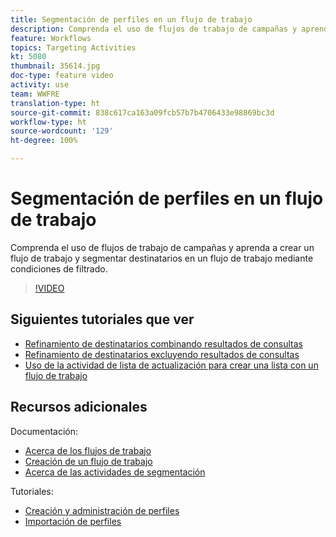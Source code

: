 ```yaml
---
title: Segmentación de perfiles en un flujo de trabajo
description: Comprenda el uso de flujos de trabajo de campañas y aprenda a crear un flujo de trabajo y segmentar destinatarios en un flujo de trabajo mediante condiciones de filtrado.
feature: Workflows
topics: Targeting Activities
kt: 5080
thumbnail: 35614.jpg
doc-type: feature video
activity: use
team: WWFRE
translation-type: ht
source-git-commit: 838c617ca163a09fcb57b7b4706433e98869bc3d
workflow-type: ht
source-wordcount: '129'
ht-degree: 100%

---
```



# Segmentación de perfiles en un flujo de trabajo

Comprenda el uso de flujos de trabajo de campañas y aprenda a crear un flujo de trabajo y segmentar destinatarios en un flujo de trabajo mediante condiciones de filtrado.

>[!VIDEO](https://video.tv.adobe.com/v/35614?quality=12&captions=spa)

## Siguientes tutoriales que ver

* [Refinamiento de destinatarios combinando resultados de consultas](/help/automating-with-workflows/refining-targets-by-combining-query-results.md)
* [Refinamiento de destinatarios excluyendo resultados de consultas](/help/automating-with-workflows/refining-targets-by-excluding-query-results.md)
* [Uso de la actividad de lista de actualización para crear una lista con un flujo de trabajo](/help/automating-with-workflows/using-the-update-list-activity.md)

## Recursos adicionales

Documentación:

* [Acerca de los flujos de trabajo](https://docs.adobe.com/content/help/es-ES/campaign-classic/using/automating-with-workflows/introduction/about-workflows.html)
* [Creación de un flujo de trabajo](https://docs.adobe.com/content/help/es-ES/campaign-classic-learn/tutorials/getting-started/creating-a-workflow.html)
* [Acerca de las actividades de segmentación](https://docs.adobe.com/content/help/es-ES/campaign-classic/using/automating-with-workflows/targeting-activities/about-targeting-activities.html)

Tutoriales:

* [Creación y administración de perfiles](/help/profile-management/create-and-manage-profiles.md)
* [Importación de perfiles](/help/data-management/importing-profiles.md)
